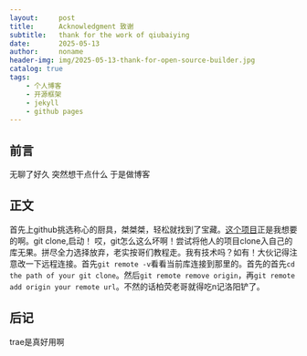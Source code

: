 ```yaml
---
layout:     post
title:      Acknowledgment 致谢
subtitle:   thank for the work of qiubaiying
date:       2025-05-13
author:     noname
header-img: img/2025-05-13-thank-for-open-source-builder.jpg
catalog: true
tags:
    - 个人博客
    - 开源框架
    - jekyll
    - github pages
---
```


## 前言
无聊了好久
突然想干点什么
于是做博客
## 正文
首先上github挑选称心的厨具，桀桀桀，轻松就找到了宝藏。[这个项目](http://https://github.com/qiubaiying/qiubaiying.github.io?tab=readme-ov-file)正是我想要的啊。git clone,启动！
哎，git怎么这么坏啊！尝试将他人的项目clone入自己的库无果。拼尽全力选择放弃，老实按哥们教程走。我有技术吗？如有！大伙记得注意改一下远程连接。首先`git remote -v`看看当前库连接到那里的。首先的首先`cd the path of your git clone`。然后`git remote remove origin`，再`git remote add origin your remote url`。不然的话柏荧老哥就得吃n记洛阳铲了。
## 后记
trae是真好用啊